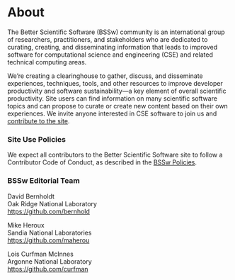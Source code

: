 # About
 
The Better Scientific Software (BSSw) community is an international group of researchers, practitioners, and stakeholders who are dedicated to curating, creating, and disseminating information that leads to improved software for computational science and engineering (CSE) and related technical computing areas.

We’re creating a clearinghouse to gather, discuss, and disseminate experiences, techniques, tools, and other resources to improve developer productivity and software sustainability—a key element of overall scientific productivity.  Site users can find information on many scientific software topics and can propose to curate or create new content based on their own experiences.  We invite anyone interested in CSE software to join us and [contribute to the site](https://bssw.io/contributes/new).
 

### Site Use Policies
We expect all contributors to the Better Scientific Software site to follow a Contributor Code of Conduct, as described in the [BSSw Policies](Policies.md).

### BSSw Editorial Team

<!--
Addition before David:
Title: Editor-in-chief
Rinku Gupta<br/>
Oak Ridge National Laboratory<br/>
https://github.com/rinkug
-->

David Bernholdt<br/>
Oak Ridge National Laboratory<br/>
https://github.com/bernhold

Mike Heroux<br/>
Sandia National Laboratories<br/>
https://github.com/maherou

Lois Curfman McInnes<br/>
Argonne National Laboratory<br/>
https://github.com/curfman

<!--
Additional section:
## Senior Editors

Roscoe Bartlett
Sandia National Laboratories<br/>
https://github.com/bartlettroscoe

Patricia Grubel
Los Alamos National Laboratory<br/>
https://github.com/pagrubel

Mark Miller
Lawrence Livermore National Laboratory<br/>
https://github.com/markcmiller86

Greg Watson
??<br/>
https://github.com/jarrah42

Paul Wolfenbarger
Sandia National Laboratories<br/>
https://github.com/prwolfe
-->

<!---
Coming later: You can also <join our mailing list>, <read our blog>, and <send us mail>.
BSS Site: About
--->

